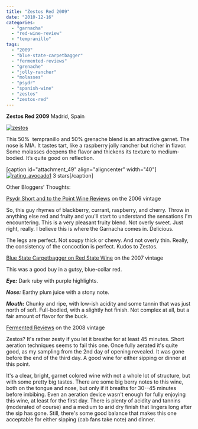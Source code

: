 ```yaml
---
title: "Zestos Red 2009"
date: "2010-12-16"
categories: 
  - "garnacha"
  - "red-wine-review"
  - "tempranillo"
tags: 
  - "2009"
  - "blue-state-carpetbagger"
  - "fermented-reviews"
  - "grenache"
  - "jolly-rancher"
  - "molasses"
  - "psydr"
  - "spanish-wine"
  - "zestos"
  - "zestos-red"
---
```


**Zestos Red 2009** Madrid, Spain

[![](http://s3.amazonaws.com/thegourmez-wpmedia/2010/12/zestos.jpg "zestos")](http://s3.amazonaws.com/thegourmez-wpmedia/2010/12/zestos.jpg)

This 50%  tempranillo and 50% grenache blend is an attractive garnet. The nose is MIA. It tastes tart, like a raspberry jolly rancher but richer in flavor. Some molasses deepens the flavor and thickens its texture to medium-bodied. It’s quite good on reflection.

\[caption id="attachment\_49" align="aligncenter" width="40"\][![](http://s3.amazonaws.com/thegourmez-wpmedia/2009/02/rating_avocado1.gif "rating_avocado1")](http://s3.amazonaws.com/thegourmez-wpmedia/2009/02/rating_avocado1.gif) 3 stars\[/caption\]

Other Bloggers’ Thoughts:

[Psydr Short and to the Point Wine Reviews](http://wine.psydr.com/) on the 2006 vintage

So, this guy rhymes of blackberry, currant, raspberry, and cherry. Throw in anything else red and fruity and you'll start to understand the sensations I'm encountering. This is a very pleasant fruity blend. Not overly sweet. Just right, really. I believe this is where the Garnacha comes in. Delicious.

The legs are perfect. Not soupy thick or chewy. And not overly thin. Really, the consistency of the concoction is perfect. Kudos to Zestos.

[Blue State Carpetbagger on Red State Wine](http://bighousewine.blogspot.com/2008/12/2007-zestos-50-garnacha-50-tempranillo.html) on the 2007 vintage

This was a good buy in a gutsy, blue-collar red.

_**Eye:**_ Dark ruby with purple highlights.

_**Nose:**_ Earthy plum juice with a stony note.

_**Mouth:**_ Chunky and ripe, with low-ish acidity and some tannin that was just north of soft. Full-bodied, with a slightly hot finish. Not complex at all, but a fair amount of flavor for the buck.

[Fermented Reviews](http://fermentedreviews.com/zestos-2008-tempranillo-granache-spain.html) on the 2008 vintage

Zestos? It's rather zesty if you let it breathe for at least 45 minutes. Short aeration techniques seems to fail this one. Once fully aerated it's quite good, as my sampling from the 2nd day of opening revealed. It was gone before the end of the third day. A good wine for either sipping or dinner at this point.

It's a clear, bright, garnet colored wine with not a whole lot of structure, but with some pretty big tastes. There are some big berry notes to this wine, both on the tongue and nose, but only if it breaths for 30--45 minutes before imbibing. Even an aeration device wasn't enough for fully enjoying this wine, at least for the first day. There is plenty of acidity and tannins (moderated of course) and a medium to arid dry finish that lingers long after the sip has gone. Still, there's some good balance that makes this one acceptable for either sipping (cab fans take note) and dinner.

